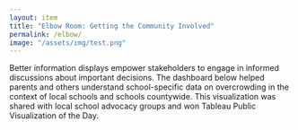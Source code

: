 ```yaml
---
layout: item
title: "Elbow Room: Getting the Community Involved"
permalink: /elbow/
image: "/assets/img/test.png"
---
```

Better information displays empower stakeholders to engage in informed discussions about important decisions. The dashboard below helped parents and others understand school-specific data on overcrowding in the context of local schools and schools countywide. This visualization was shared with local school advocacy groups and won Tableau Public Visualization of the Day.

